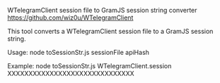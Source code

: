 WTelegramClient session file to GramJS session string converter
https://github.com/wiz0u/WTelegramClient

This tool converts a WTelegramClient session file to a GramJS session string.

Usage: node toSessionStr.js sessionFile apiHash

Example: node toSessionStr.js WTelegramClient.session XXXXXXXXXXXXXXXXXXXXXXXXXXXXXX
